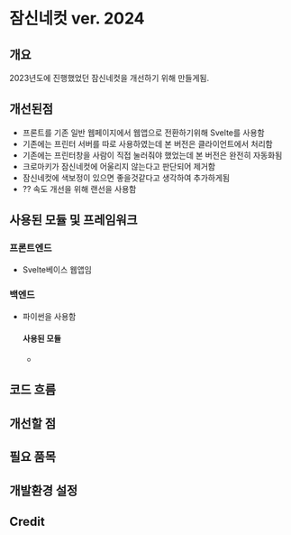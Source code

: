 # 잠신네컷 ver. 2024

## 개요
2023년도에 진행했었던 잠신네컷을 개선하기 위해 만들게됨.

## 개선된점
 - 프론트를 기존 일반 웹페이지에서 웹앱으로 전환하기위해 Svelte를 사용함
 - 기존에는 프린터 서버를 따로 사용하였는데 본 버전은 클라이언트에서 처리함
 - 기존에는 프린터창을 사람이 직접 눌러줘야 했었는데 본 버전은 완전히 자동화됨
 - 크로마키가 잠신네컷에 어울리지 않는다고 판단되어 제거함
 - 잠신네컷에 색보정이 있으면 좋을것같다고 생각하여 추가하게됨
 - ?? 속도 개선을 위해 랜선을 사용함

## 사용된 모듈 및 프레임워크

### 프론트엔드
 - Svelte베이스 웹앱임
### 백엔드
 - 파이썬을 사용함
    #### 사용된 모듈
    
     - 
## 코드 흐름
## 개선할 점
## 필요 품목
## 개발환경 설정
## Credit
